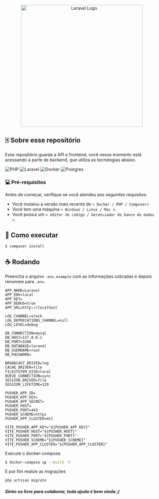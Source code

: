 <p align="center"><a href="https://laravel.com" target="_blank"><img src="https://raw.githubusercontent.com/laravel/art/master/logo-lockup/5%20SVG/2%20CMYK/1%20Full%20Color/laravel-logolockup-cmyk-red.svg" width="400" alt="Laravel Logo"></a></p>

## 🀄 Sobre esse repositório

Esse repositório guarda a API e frontend, você nesse momento está acessando a parte de backend, que utiliza as tecnologias abaixo.

![PHP](https://img.shields.io/badge/php-%23777BB4.svg?style=for-the-badge&logo=php&logoColor=white) ![Laravel](https://img.shields.io/badge/laravel-%23FF2D20.svg?style=for-the-badge&logo=laravel&logoColor=white) ![Docker](https://img.shields.io/badge/docker-%230db7ed.svg?style=for-the-badge&logo=docker&logoColor=white) ![Postgres](https://img.shields.io/badge/postgres-%23316192.svg?style=for-the-badge&logo=postgresql&logoColor=white)

### 💻 Pré-requisitos

Antes de começar, verifique se você atendeu aos seguintes requisitos:

-   Você instalou a versão mais recente de `< Docker / PHP / Composer>`
-   Você tem uma máquina `< Windows / Linux / Mac >`.
-   Você possui um `< editor de código / Gerenciador de banco de dados >`.

## 🚀 Como executar

```bash
$ composer install
```

## ☕ Rodando

Preencha o arquivo `.env.example` com as informações cobradas e depois renomeie para `.env`.

```env
APP_NAME=Laravel
APP_ENV=local
APP_KEY=
APP_DEBUG=true
APP_URL=http://localhost

LOG_CHANNEL=stack
LOG_DEPRECATIONS_CHANNEL=null
LOG_LEVEL=debug

DB_CONNECTION=mysql
DB_HOST=127.0.0.1
DB_PORT=3306
DB_DATABASE=laravel
DB_USERNAME=root
DB_PASSWORD=

BROADCAST_DRIVER=log
CACHE_DRIVER=file
FILESYSTEM_DISK=local
QUEUE_CONNECTION=sync
SESSION_DRIVER=file
SESSION_LIFETIME=120

PUSHER_APP_ID=
PUSHER_APP_KEY=
PUSHER_APP_SECRET=
PUSHER_HOST=
PUSHER_PORT=443
PUSHER_SCHEME=https
PUSHER_APP_CLUSTER=mt1

VITE_PUSHER_APP_KEY="${PUSHER_APP_KEY}"
VITE_PUSHER_HOST="${PUSHER_HOST}"
VITE_PUSHER_PORT="${PUSHER_PORT}"
VITE_PUSHER_SCHEME="${PUSHER_SCHEME}"
VITE_PUSHER_APP_CLUSTER="${PUSHER_APP_CLUSTER}"

```

Execute o docker-compose

```bash
$ docker-compose up --build -V
```

E por fim realize as migrações

```bash
php artisan migrate
```

#### _Sinta-se livre para colaborar, toda ajuda é bem vinda ;)_
